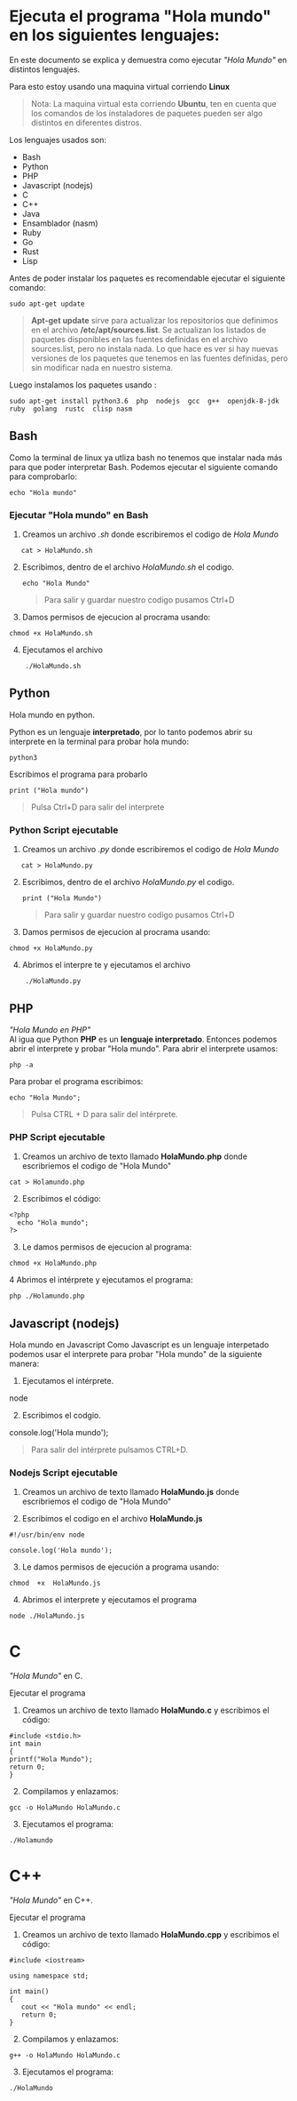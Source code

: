 # Ejecuta el programa "Hola mundo" en los siguientes lenguajes:

En este documento se explica y demuestra como ejecutar  _"Hola Mundo"_  en distintos lenguajes.

Para esto estoy usando una maquina virtual corriendo **Linux**

>Nota:  La maquina virtual esta corriendo **Ubuntu**, ten en  cuenta que los comandos de los instaladores de paquetes pueden ser algo distintos en diferentes distros.


Los lenguajes usados son:

-   Bash
-   Python
-   PHP
-   Javascript (nodejs)
-   C
-   C++
-   Java
-   Ensamblador (nasm)
-   Ruby
-   Go
-   Rust
-   Lisp

Antes de poder instalar los paquetes es recomendable ejecutar el siguiente comando:


    sudo apt-get update

>**Apt-get update** sirve para actualizar los repositorios que definimos en el archivo **/etc/apt/sources.list**. Se actualizan los listados de paquetes disponibles en las fuentes definidas en el archivo sources.list, pero no instala nada. Lo que hace es ver si hay nuevas versiones de los paquetes que tenemos en las fuentes definidas, pero sin modificar nada en nuestro sistema.
  
Luego instalamos los paquetes usando :

    sudo apt-get install python3.6  php  nodejs  gcc  g++  openjdk-8-jdk  ruby  golang  rustc  clisp nasm
## Bash 
Como la terminal de linux ya utliza bash no tenemos que instalar nada más para que poder interpretar Bash.
Podemos ejecutar el siguiente comando para comprobarlo:

    echo "Hola mundo"
### Ejecutar "Hola mundo" en Bash 
1. Creamos un archivo *.sh* donde escribiremos el codigo de *Hola Mundo*
	
~~~
   cat > HolaMundo.sh
~~~


   
2. Escribimos, dentro de el archivo *HolaMundo.sh* el codigo.
    
    ~~~~
    echo "Hola Mundo"
    ~~~~
    
    >Para salir y guardar nuestro codigo pusamos Ctrl+D

3. Damos permisos de ejecucion al procrama usando:

~~~~
chmod +x HolaMundo.sh
~~~~
4. Ejecutamos el archivo
~~~~
    ./HolaMundo.sh
~~~~
## Python
Hola mundo en python.

Python es un lenguaje **interpretado**, por lo tanto podemos abrir su interprete en la terminal para probar hola mundo:
~~~~
python3
~~~~
Escribimos el programa para probarlo 
~~~~
print ("Hola mundo")
~~~~
>Pulsa Ctrl+D para salir del interprete
   
### Python Script ejecutable

   1. Creamos un archivo *.py* donde escribiremos el codigo de *Hola Mundo*
	
~~~
   cat > HolaMundo.py
~~~


   
2. Escribimos, dentro de el archivo *HolaMundo.py* el codigo.
    
    ~~~~
    print ("Hola Mundo")
    ~~~~
    
    >Para salir y guardar nuestro codigo pusamos Ctrl+D

3. Damos permisos de ejecucion al procrama usando:
~~~~
chmod +x HolaMundo.py
~~~~
4. Abrimos el interpre te y ejecutamos el archivo
~~~~
    ./HolaMundo.py
~~~~


## PHP

_"Hola Mundo en PHP"_  
Al igua que Python **PHP** es un **lenguaje interpretado**. Entonces podemos abrir el interprete y probar "Hola mundo". Para abrir el interprete usamos:

~~~~
php -a

~~~~

Para probar el programa escribimos:

~~~~
echo "Hola Mundo";

~~~~
>Pulsa CTRL + D para salir del intérprete.

### PHP Script ejecutable

1.  Creamos un archivo de texto llamado  **HolaMundo.php**  donde escribriemos el codigo de "Hola Mundo"
~~~~
cat > Holamundo.php
~~~~
2.  Escribimos el código:
~~~~
<?php 
  echo "Hola mundo"; 
?>
~~~~

3.  Le damos permisos de ejecucion al programa:
~~~~
chmod +x HolaMundo.php
~~~~

4  Abrimos el intérprete y ejecutamos el programa:

~~~~
php ./Holamundo.php
~~~~
## Javascript (nodejs)

Hola mundo en Javascript
Como Javascript es un lenguaje interpetado podemos usar el interprete para probar "Hola mundo" de la siguiente manera:

1.  Ejecutamos el intérprete.

node

2.  Escribimos el codgio.

console.log('Hola mundo');

> Para salir del intérprete pulsamos CTRL+D.

### Nodejs Script ejecutable
1. Creamos un archivo de texto llamado  **HolaMundo.js**  donde escribriemos el codigo de "Hola Mundo"

2. Escribimos el codigo en el archivo   **HolaMundo.js**
~~~~
#!/usr/bin/env node

console.log('Hola mundo');
~~~~
3.  Le damos permisos de ejecución a programa usando:
~~~~
chmod  +x  HolaMundo.js
~~~~
4.  Abrimos el interprete y ejecutamos el programa
~~~~
node ./HolaMundo.js
~~~~
# C

_"Hola Mundo"_  en C.

Ejecutar el programa

1.  Creamos un archivo de texto llamado  **HolaMundo.c**  y escribimos el código:

~~~~
#include <stdio.h>
int main
{
printf("Hola Mundo");
return 0;
}

~~~~
2.  Compilamos y enlazamos:

~~~~
gcc -o HolaMundo HolaMundo.c

~~~~
3.  Ejecutamos el programa:

~~~~
./Holamundo
~~~~
# C++

_"Hola Mundo"_  en C++.

Ejecutar el programa

1.  Creamos un archivo de texto llamado  **HolaMundo.cpp**  y escribimos el código:

~~~~
#include <iostream>

using namespace std;

int main()
{
   cout << "Hola mundo" << endl;
   return 0;
}

~~~~
2.  Compilamos y enlazamos:

~~~~
g++ -o HolaMundo HolaMundo.c

~~~~
3.  Ejecutamos el programa:

~~~~
./HolaMundo
~~~~
